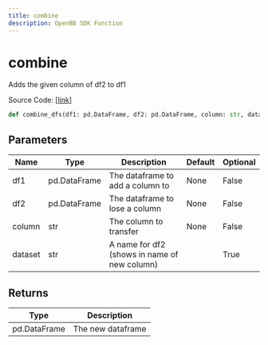 ```yaml
---
title: combine
description: OpenBB SDK Function
---
```


# combine

Adds the given column of df2 to df1

Source Code: [[link](https://github.com/OpenBB-finance/OpenBBTerminal/tree/main/openbb_terminal/forecast/forecast_model.py#L397)]

```python
def combine_dfs(df1: pd.DataFrame, df2: pd.DataFrame, column: str, dataset: str = "") -> pd.DataFrame
```
## Parameters

| Name | Type | Description | Default | Optional |
| ---- | ---- | ----------- | ------- | -------- |
| df1 | pd.DataFrame | The dataframe to add a column to | None | False |
| df2 | pd.DataFrame | The dataframe to lose a column | None | False |
| column | str | The column to transfer | None | False |
| dataset | str | A name for df2 (shows in name of new column) |  | True |

## Returns

| Type | Description |
| ---- | ----------- |
| pd.DataFrame | The new dataframe |

